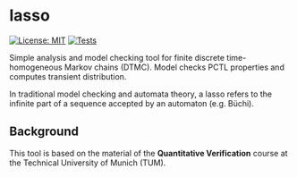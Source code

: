 # lasso
[![License: MIT](https://img.shields.io/badge/License-MIT-yellow.svg)](https://opensource.org/licenses/MIT) [![Tests](https://github.com/cxlvinchau/lasso/actions/workflows/tests.yml/badge.svg)](https://github.com/cxlvinchau/lasso/actions/workflows/tests.yml)

Simple analysis and model checking tool for finite discrete time-homogeneous Markov chains (DTMC). 
Model checks PCTL properties and computes transient distribution.

In traditional model checking and automata theory, a lasso refers to the infinite part of a sequence accepted by an automaton (e.g. Büchi).

## Background
This tool is based on the material of the **Quantitative Verification** course at the Technical University of Munich (TUM).
